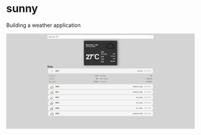 # sunny
Building a weather application

![](https://github.com/Non-PlayerC/sunny/blob/main/weather/Snipaste_2022-09-09_15-32-11.png)
